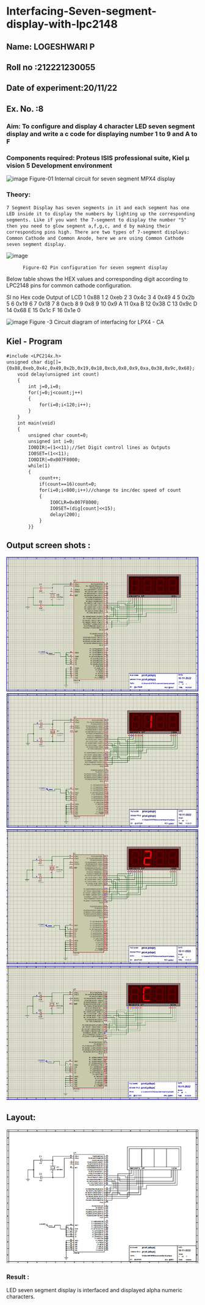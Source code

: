 # Interfacing-Seven-segment-display-with-lpc2148

## Name: LOGESHWARI P

## Roll no :212221230055

## Date of experiment:20/11/22

## Ex. No. :8

### Aim: To configure and display 4 character LED seven segment display and write a c code for displaying number 1 to 9 and A to F

### Components required: Proteus ISIS professional suite, Kiel μ vision 5 Development environment

![image](https://user-images.githubusercontent.com/36288975/201021692-efa39349-1a3c-4737-aadc-1843b954c78d.png)
Figure-01 Internal circuit for seven segment MPX4 display

### Theory:

    7 Segment Display has seven segments in it and each segment has one LED inside it to display the numbers by lighting up the corresponding segments. Like if you want the 7-segment to display the number "5" then you need to glow segment a,f,g,c, and d by making their corresponding pins high. There are two types of 7-segment displays: Common Cathode and Common Anode, here we are using Common Cathode seven segment display.

![image](https://user-images.githubusercontent.com/36288975/201021740-565b47cd-26d8-4e54-a092-eef7a0a85278.png)

          Figure-02 Pin configuration for seven segment display

Below table shows the HEX values and corresponding digit according to LPC2148 pins for common cathode configuration.

Sl no Hex code Output of LCD
1 0x88 1
2 0xeb 2
3 0x4c 3
4 0x49 4
5 0x2b 5
6 0x19 6
7 0x18 7
8 0xcb 8
9 0x8 9
10 0x9 A
11 0xa B
12 0x38 C
13 0x9c D
14 0x68 E
15 0x1c F
16 0x1e 0

![image](https://user-images.githubusercontent.com/36288975/201021930-7efe2b15-b0de-4d52-b87d-329fe6b91c89.png)
Figure -3 Circuit diagram of interfacing for LPX4 - CA

## Kiel - Program

```
#include <LPC214x.h>
unsigned char dig[]={0x88,0xeb,0x4c,0x49,0x2b,0x19,0x18,0xcb,0x8,0x9,0xa,0x38,0x9c,0x68};
	void delay(unsigned int count)
	{
		int j=0,i=0;
		for(j=0;j<count;j++)
		{
			for(i=0;i<120;i++);
		}
	}
	int main(void)
	{
		unsigned char count=0;
		unsigned int i=0;
		IO0DIR|=(1<<11);//Set Digit control lines as Outputs
		IO0SET=(1<<11);
		IO0DIR|=0x007F8000;
		while(1)
		{
			count++;
			if(count==16)count=0;
			for(i=0;i<800;i++)//change to inc/dec speed of count
			{
				IO0CLR=0x007F8000;
				IO0SET=(dig[count]<<15);
				delay(200);
			}
		}}
```

## Output screen shots :

![](disoff.png)
![](1.jpeg)
![](2.jpeg)
![](c.png)

## Layout:

![](lay.png)

### Result :

LED seven segment display is interfaced and displayed alpha numeric characters.
